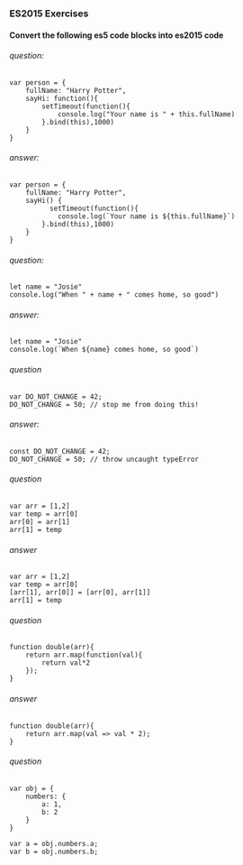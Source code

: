 ### ES2015 Exercises

#### Convert the following es5 code blocks into es2015 code

###### question:

```
var person = {
    fullName: "Harry Potter",
    sayHi: function(){
        setTimeout(function(){
            console.log("Your name is " + this.fullName)
        }.bind(this),1000)
    }
}

```

###### answer:

```
var person = {
    fullName: "Harry Potter",
    sayHi() {
          setTimeout(function(){
            console.log(`Your name is ${this.fullName}`)
        }.bind(this),1000)
    }
}
```


###### question:

```
let name = "Josie"
console.log("When " + name + " comes home, so good")

```

###### answer:

```
let name = "Josie"
console.log(`When ${name} comes home, so good`)
```

###### question

```
var DO_NOT_CHANGE = 42;
DO_NOT_CHANGE = 50; // stop me from doing this!
```

###### answer:

```
const DO_NOT_CHANGE = 42;
DO_NOT_CHANGE = 50; // throw uncaught typeError
```

###### question

```
var arr = [1,2]
var temp = arr[0]
arr[0] = arr[1]
arr[1] = temp

```

###### answer

```
var arr = [1,2]
var temp = arr[0]
[arr[1], arr[0]] = [arr[0], arr[1]]
arr[1] = temp
```

###### question 

```
function double(arr){
    return arr.map(function(val){
        return val*2
    });
}
```

###### answer

```
function double(arr){
    return arr.map(val => val * 2);
}
```

###### question

```
var obj = {
    numbers: {
        a: 1,
        b: 2
    } 
}

var a = obj.numbers.a;
var b = obj.numbers.b;
```




